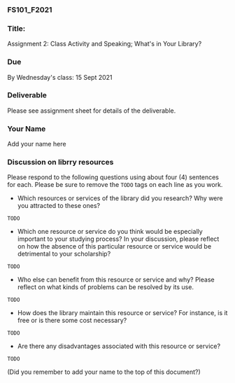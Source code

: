 ### FS101_F2021

### Title:
Assignment 2: Class Activity and Speaking; What's in Your Library?

### Due
By Wednesday's class: 15 Sept 2021

### Deliverable

Please see assignment sheet for details of the deliverable.


### Your Name
Add your name here





### Discussion on librry resources
Please respond to the following questions using about four (4) sentences for each. Please be sure to remove the `TODO` tags on each line as you work.


 - Which resources or services of the library did you research? Why were you attracted to these ones?

`TODO`

 - Which one resource or service do you think would be especially important to your studying process? In your discussion, please reflect on how the absence of this particular resource or service would be detrimental to your scholarship?

`TODO`

 - Who else can benefit from this resource or service and why? Please reflect on what kinds of problems can be resolved by its use.

`TODO`

 - How does the library maintain this resource or service? For instance, is it free or is there some cost necessary?

`TODO`

 - Are there any disadvantages associated with this resource or service?

`TODO`


(Did you remember to add your name to the top of this document?)
